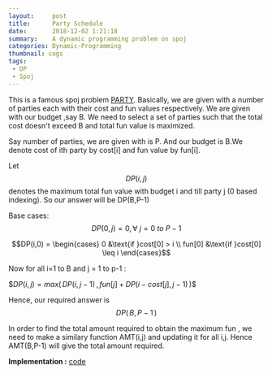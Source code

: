 ```yaml
---
layout:     post
title:      Party Schedule
date:       2018-12-02 1:21:18
summary:    A dynamic programming problem on spoj
categories: Dynamic-Programming
thumbnail: cogs
tags:
 - DP 
 - Spoj
---
```


This is a famous spoj problem [PARTY](https://www.spoj.com/problems/PARTY/).
Basically, we are given with a number of parties each with their cost and fun values respectively.
We are given with our budget ,say B. We need to select a set of parties such that the total cost doesn't exceed B 
and total fun value is maximized.




Say number of parties, we are given with is P. And our budget is B.We denote cost  of ith party by cost[i]
and fun value by fun[i].

Let  $$DP(i,j)$$  denotes the maximum total fun value with budget i and till party j (0 based indexing).
So our answer will be DP(B,P-1)

Base cases: $$DP(0,j) = 0 , \forall \ j = 0 \ to \ P-1$$

$$DP(i,0) = \begin{cases} 0 &\text{if }cost[0] > i \\ fun[0] &\text{if }cost[0] \leq i \end{cases}$$

Now for  all i=1 to B and j = 1 to p-1 :

\$$DP(i,j) = max(\,DP(i,j-1)\, ,\,fun[j] + DP(i-cost[j], j-1)\,)$$


Hence, our required answer is $$DP(\,B,P-1\,)$$

In order to find the total amount required to obtain the maximum fun , we need to make a similary
function AMT(i,j) and updating it for all i,j. Hence AMT(B,P-1) will give the total amount required.

**Implementation :** [code](https://ideone.com/ycs7vH)


